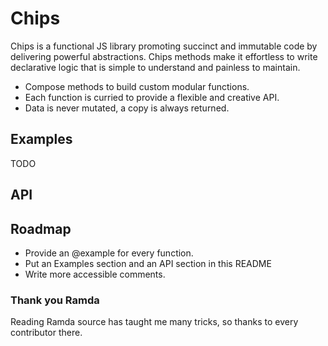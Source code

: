 # Chips
Chips is a functional JS library promoting succinct and immutable code by delivering powerful abstractions.
Chips methods make it effortless to write declarative logic that is simple to understand and painless to maintain.

* Compose methods to build custom modular functions.
* Each function is curried to provide a flexible and creative API.
* Data is never mutated, a copy is always returned.

## Examples
TODO

## API

## Roadmap
* Provide an @example for every function.
* Put an Examples section and an API section in this README
* Write more accessible comments.

### Thank you Ramda
Reading Ramda source has taught me many tricks, so thanks to every contributor there.
